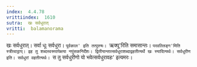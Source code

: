 ```yaml
---
index:  4.4.78
vrittiindex:  1610
sutra:  खः सर्वधुरात्
vritti:  balamanorama 
---
```


खः सर्वधुरात्। सर्वा धूः सर्वधुरा। `पूर्वकाल' इति तत्पुरुषः। `ऋक्पू'रिति समासान्तः। `परवल्लिङ्ग'मिति स्त्रीत्वाट्टाप्। इह तु शब्दस्वरूपापेक्षया नपुंसकनिर्देशः। द्वितीयान्तात्सर्वधुराशब्दाद्वहतीत्यर्थे खः स्यादित्यर्थः। सर्वधुरीण इति। सर्वधुरां वहतीत्यर्थः। `स तु सर्वधुरीणो यो भवेत्सर्वधुरावहः' इत्यमरः।


